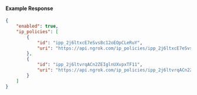 <!-- Code generated for API Clients. DO NOT EDIT. -->

#### Example Response

```json
{
	"enabled": true,
	"ip_policies": [
		{
			"id": "ipp_2j6ltxcE7eSvsBc12oEOpCLeRuY",
			"uri": "https://api.ngrok.com/ip_policies/ipp_2j6ltxcE7eSvsBc12oEOpCLeRuY"
		},
		{
			"id": "ipp_2j6ltvrqACn2ZEIglnUXvpxTF11",
			"uri": "https://api.ngrok.com/ip_policies/ipp_2j6ltvrqACn2ZEIglnUXvpxTF11"
		}
	]
}
```
